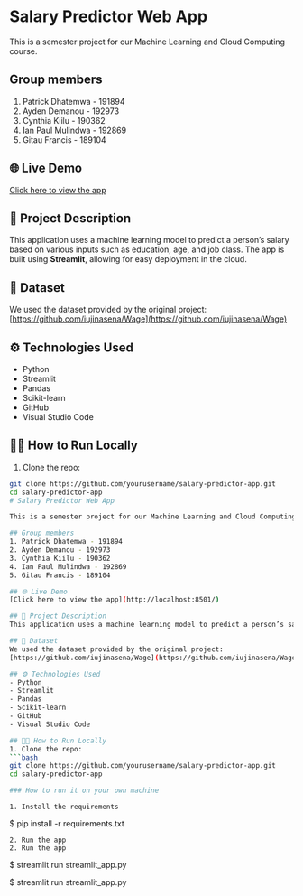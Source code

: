 # Salary Predictor Web App

This is a semester project for our Machine Learning and Cloud Computing course.

## Group members
1. Patrick Dhatemwa - 191894
2. Ayden Demanou - 192973
3. Cynthia Kiilu - 190362
4. Ian Paul Mulindwa - 192869
5. Gitau Francis - 189104

## 🌐 Live Demo
[Click here to view the app](http://localhost:8501/)

## 🧠 Project Description
This application uses a machine learning model to predict a person’s salary based on various inputs such as education, age, and job class. The app is built using **Streamlit**, allowing for easy deployment in the cloud.

## 📂 Dataset
We used the dataset provided by the original project:  
[https://github.com/iujinasena/Wage](https://github.com/iujinasena/Wage)

## ⚙️ Technologies Used
- Python
- Streamlit
- Pandas
- Scikit-learn
- GitHub
- Visual Studio Code

## 👨‍💻 How to Run Locally
1. Clone the repo:
```bash
git clone https://github.com/yourusername/salary-predictor-app.git
cd salary-predictor-app
# Salary Predictor Web App

This is a semester project for our Machine Learning and Cloud Computing course.

## Group members
1. Patrick Dhatemwa - 191894
2. Ayden Demanou - 192973
3. Cynthia Kiilu - 190362
4. Ian Paul Mulindwa - 192869
5. Gitau Francis - 189104

## 🌐 Live Demo
[Click here to view the app](http://localhost:8501/)

## 🧠 Project Description
This application uses a machine learning model to predict a person’s salary based on various inputs such as education, age, and job class. The app is built using **Streamlit**, allowing for easy deployment in the cloud.

## 📂 Dataset
We used the dataset provided by the original project:  
[https://github.com/iujinasena/Wage](https://github.com/iujinasena/Wage)

## ⚙️ Technologies Used
- Python
- Streamlit
- Pandas
- Scikit-learn
- GitHub
- Visual Studio Code

## 👨‍💻 How to Run Locally
1. Clone the repo:
```bash
git clone https://github.com/yourusername/salary-predictor-app.git
cd salary-predictor-app

### How to run it on your own machine


   ```

   ```
1. Install the requirements
   ```
   $ pip install -r requirements.txt
   ```
  2. Run the app
  2. Run the app
   ```
 $ streamlit run streamlit_app.py

 $ streamlit run streamlit_app.py